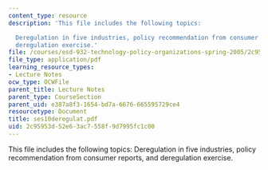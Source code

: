 ```yaml
---
content_type: resource
description: 'This file includes the following topics:

  Deregulation in five industries, policy recommendation from consumer reports, and
  deregulation exercise.'
file: /courses/esd-932-technology-policy-organizations-spring-2005/2c95953d52e63ac7558f9d7995fc1c00_ses10deregulat.pdf
file_type: application/pdf
learning_resource_types:
- Lecture Notes
ocw_type: OCWFile
parent_title: Lecture Notes
parent_type: CourseSection
parent_uid: e387a8f3-1654-bd7a-6676-665595729ce4
resourcetype: Document
title: ses10deregulat.pdf
uid: 2c95953d-52e6-3ac7-558f-9d7995fc1c00
---
```

This file includes the following topics:
Deregulation in five industries, policy recommendation from consumer reports, and deregulation exercise.

